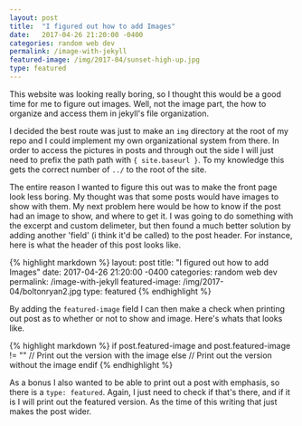 ```yaml
---
layout: post
title:  "I figured out how to add Images"
date:   2017-04-26 21:20:00 -0400
categories: random web dev
permalink: /image-with-jekyll
featured-image: /img/2017-04/sunset-high-up.jpg
type: featured
---
```


This website was looking really boring, so I thought this would be a good time
for me to figure out images. Well, not the image part, the how to organize and
access them in jekyll's file organization.

I decided the best route was just to make an `img` directory at the root of my
repo and I could implement my own organizational system from there. In order to
access the pictures in posts and through out the side I will just need to prefix
the path path with `{ site.baseurl }`. To my knowledge this gets the correct number
of `../` to the root of the site.

The entire reason I wanted to figure this out was to make the front page look less
boring. My thought was that some posts would have images to show with them. My next
problem here would be how to know if the post had an image to show, and where to
get it. I was going to do something with the excerpt and custom delimeter, but then
found a much better solution by adding another 'field' (i think it'd be called) to
the post header. For instance, here is what the header of this post looks like.

{% highlight markdown %}
layout: post
title:  "I figured out how to add Images"
date:   2017-04-26 21:20:00 -0400
categories: random web dev
permalink: /image-with-jekyll
featured-image: /img/2017-04/boltonryan2.jpg
type: featured
{% endhighlight %}

By adding the `featured-image` field I can then make a check when printing out post
as to whether or not to show and image. Here's whats that looks like.

{% highlight markdown %}
if post.featured-image and post.featured-image != ""
  // Print out the version with the image
else
  // Print out the version without the image
endif
{% endhighlight %}

As a bonus I also wanted to be able to print out a post with emphasis, so there is
a `type: featured`. Again, I just need to check if that's there, and if it is
I will print out the featured version. As the time of this writing that just makes
the post wider.
